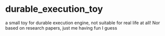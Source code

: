 # durable_execution_toy
a small toy for durable execution engine, not suitable for real life at all! Nor based on research papers, just me having fun I guess
